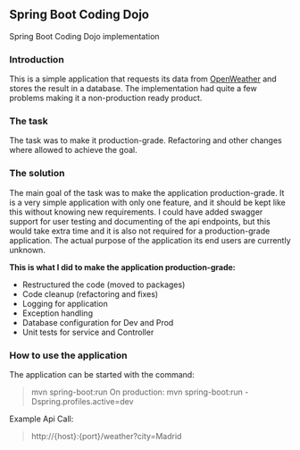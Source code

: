 
## Spring Boot Coding Dojo

Spring Boot Coding Dojo implementation

### Introduction

This is a simple application that requests its data from [OpenWeather](https://openweathermap.org/) and stores the result in a database. The implementation had quite a few problems making it a non-production ready product.

### The task

The task was to make it production-grade. Refactoring and other changes where allowed to achieve the goal.

### The solution

The main goal of the task was to make the application production-grade. It is a very simple application with only one feature, and it should be kept like this without knowing new requirements.
I could have added swagger support for user testing and documenting of the api endpoints, but this would take extra time and it is also not required for a production-grade application. The actual purpose of the application its end users are currently unknown.

**This is what I did to make the application production-grade:**

- Restructured the code (moved to packages)
- Code cleanup (refactoring and fixes)
- Logging for application
- Exception handling
- Database configuration for Dev and Prod
- Unit tests for service and Controller


### How to use the application

The application can be started with the command:

> mvn spring-boot:run
> On production:
> mvn spring-boot:run -Dspring.profiles.active=dev

Example Api Call:

> http://{host}:{port}/weather?city=Madrid

